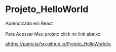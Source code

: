 # Projeto_HelloWorld
Aprendizado em React<br><br>
Para Acessar Meu projeto click no link abaixo

<ahttps://patricia7sp.github.io/Projeto_HelloWorld/a>

